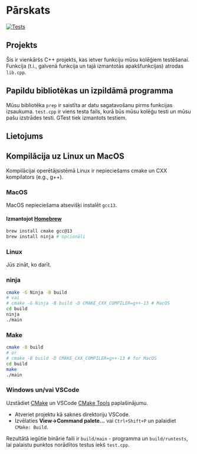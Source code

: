 # Pārskats

[![Tests](https://github.com/jorenchik/testing-spring-2024/actions/workflows/test.yml/badge.svg)](https://github.com/jorenchik/testing-spring-2024/actions/workflows/test.yml)

## Projekts

Šis ir vienkāršs C++ projekts, kas ietver funkciju mūsu kolēģiem
testēšanai. Funkcija (t.i., galvenā funkcija un tajā izmantotās apakšfunkcijas)
atrodas `lib.cpp`.

## Papildu bibliotēkas un izpildāmā programma

Mūsu bibliotēka `prep` ir saistīta ar datu sagatavošanu pirms funkcijas
izsaukuma. `test.cpp` ir viens testa fails, kurā būs mūsu kolēģu testi
un mūsu pašu izstrādes testi. GTest tiek izmantots testiem.

## Lietojums

## Kompilācija uz Linux un MacOS

Kompilācijai operētājsistēmā Linux ir nepieciešams cmake un CXX kompilators (e.g., g++).

### MacOS

MacOS nepieciešama atsevišķi instalēt `gcc13`.

#### Izmantojot [Homebrew](https://brew.sh/)

```bash
brew install cmake gcc@13
brew install ninja # opcionāli
```

### Linux

Jūs zināt, ko darīt.

### ninja

```bash
cmake -G Ninja -B build
# vai
# cmake -G Ninja -B build -D CMAKE_CXX_COMPILER=g++-13 # MacOS
cd build
ninja
./main
```

### Make

```bash
cmake -B build
# or
# cmake -B build -D CMAKE_CXX_COMPILER=g++-13 # for MacOS
cd build
make
./main
```

### Windows un/vai VSCode

Uzstādiet [CMake](https://cmake.org/download/) un VSCode [CMake Tools](https://marketplace.visualstudio.com/items?itemName=ms-vscode.cmake-tools) paplašinājumu.

- Atveriet projektu kā saknes direktoriju VSCode.
- Izvēlaties **View->Command palete...** vai `Ctrl+Shift+P` un palaidiet `CMake: Build`.

Rezultātā iegūtie binārie faili ir `build/main` - programma un `build/runtests`, lai
palaistu punktos norādītos testus iekš `test.cpp`.
